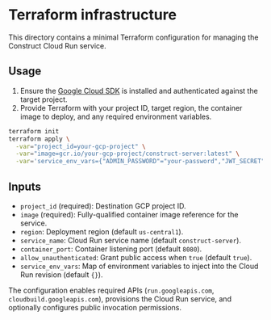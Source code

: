 # Terraform infrastructure

This directory contains a minimal Terraform configuration for managing the Construct Cloud Run service.

## Usage
1. Ensure the [Google Cloud SDK](https://cloud.google.com/sdk) is installed and authenticated against the target project.
2. Provide Terraform with your project ID, target region, the container image to deploy, and any required environment variables.

```bash
terraform init
terraform apply \
  -var="project_id=your-gcp-project" \
  -var="image=gcr.io/your-gcp-project/construct-server:latest" \
  -var='service_env_vars={"ADMIN_PASSWORD"="your-password","JWT_SECRET"="super-secret"}'
```

## Inputs
- `project_id` (required): Destination GCP project ID.
- `image` (required): Fully-qualified container image reference for the service.
- `region`: Deployment region (default `us-central1`).
- `service_name`: Cloud Run service name (default `construct-server`).
- `container_port`: Container listening port (default `8080`).
- `allow_unauthenticated`: Grant public access when `true` (default `true`).
- `service_env_vars`: Map of environment variables to inject into the Cloud Run revision (default `{}`).

The configuration enables required APIs (`run.googleapis.com`, `cloudbuild.googleapis.com`), provisions the Cloud Run service, and optionally configures public invocation permissions.
